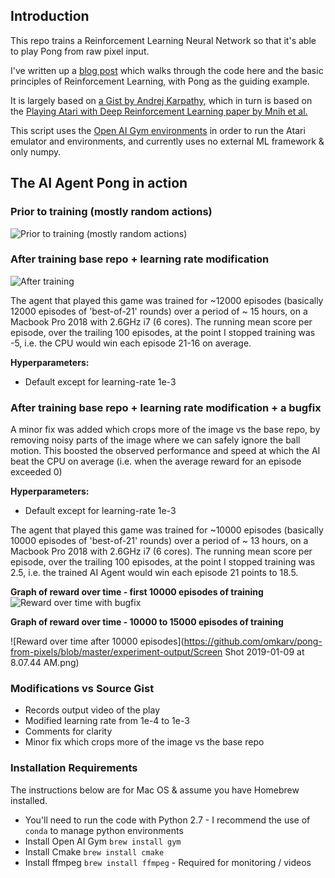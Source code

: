 ## Introduction

This repo trains a Reinforcement Learning Neural Network so that it's able to play Pong from raw pixel input.

I've written up a [blog post](https://medium.com/@omkarv/intro-to-reinforcement-learning-pong-92a94aa0f84d) which walks through the code here and the basic principles of Reinforcement Learning, with Pong as the guiding
example.

It is largely based on [a Gist by Andrej Karpathy](https://gist.github.com/karpathy/a4166c7fe253700972fcbc77e4ea32c5), which
in turn is based on the [Playing Atari with Deep Reinforcement Learning paper by Mnih et al.](https://arxiv.org/abs/1312.5602)

This script uses the [Open AI Gym environments](https://github.com/openai/gym) in order to run the Atari emulator and environments, and currently uses no external ML framework & only numpy.

## The AI Agent Pong in action

### Prior to training (mostly random actions)
![Prior to training (mostly random actions)](https://github.com/omkarv/pong-from-pixels/blob/master/experiment-output/base-init.gif)

### After training base repo + learning rate modification
![After training](https://github.com/omkarv/pong-from-pixels/blob/master/experiment-output/base-after-overnight-train.gif)

The agent that played this game was trained for ~12000 episodes (basically 12000 episodes of 'best-of-21' rounds) over a period of ~ 15 hours, on a Macbook Pro 2018 with 2.6GHz i7 (6 cores).  The running mean score per episode, over the trailing 100 episodes, at the point I stopped training was -5, i.e. the CPU would win each episode 21-16 on average.

**Hyperparameters:**
* Default except for learning-rate 1e-3

### After training base repo + learning rate modification + a bugfix

A minor fix was added which crops more of the image vs the base repo, by removing noisy parts of the image where we can safely ignore the ball motion. This boosted the observed performance and speed at which the AI beat the CPU on average (i.e. when the average reward for an episode exceeded 0)

**Hyperparameters:**
* Default except for learning-rate 1e-3

The agent that played this game was trained for ~10000 episodes (basically 10000 episodes of 'best-of-21' rounds) over a period of ~ 13 hours, on a Macbook Pro 2018 with 2.6GHz i7 (6 cores).  The running mean score per episode, over the trailing 100 episodes, at the point I stopped training was 2.5, i.e. the trained AI Agent would win each episode 21 points to 18.5.

**Graph of reward over time - first 10000 episodes of training**
![Reward over time with bugfix](https://github.com/omkarv/pong-from-pixels/blob/master/experiment-output/bugfix-rewards-chart.png)

**Graph of reward over time - 10000 to 15000 episodes of training**

![Reward over time after 10000 episodes](https://github.com/omkarv/pong-from-pixels/blob/master/experiment-output/Screen Shot 2019-01-09 at 8.07.44 AM.png)
### Modifications vs Source Gist
* Records output video of the play
* Modified learning rate from 1e-4 to 1e-3
* Comments for clarity
* Minor fix which crops more of the image vs the base repo

### Installation Requirements
The instructions below are for Mac OS & assume you have Homebrew installed.

* You'll need to run the code with Python 2.7 - I recommend the use of `conda` to manage python environments
* Install Open AI Gym `brew install gym`
* Install Cmake `brew install cmake`
* Install ffmpeg `brew install ffmpeg` - Required for monitoring / videos

